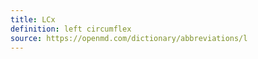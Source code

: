 ```yaml
---
title: LCx
definition: left circumflex
source: https://openmd.com/dictionary/abbreviations/l
---
```

